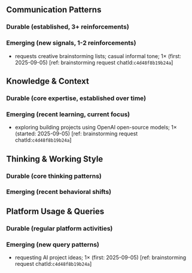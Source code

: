 ## Communication Patterns
### Durable (established, 3+ reinforcements)

### Emerging (new signals, 1-2 reinforcements)
- requests creative brainstorming lists; casual informal tone; 1× (first: 2025-09-05) [ref: brainstorming request chatId:`c4d48f8b19b24a`]

## Knowledge & Context
### Durable (core expertise, established over time)

### Emerging (recent learning, current focus)
- exploring building projects using OpenAI open-source models; 1× (started: 2025-09-05) [ref: brainstorming request chatId:`c4d48f8b19b24a`]

## Thinking & Working Style
### Durable (core thinking patterns)

### Emerging (recent behavioral shifts)

## Platform Usage & Queries
### Durable (regular platform activities)

### Emerging (new query patterns)
- requesting AI project ideas; 1× (first: 2025-09-05) [ref: brainstorming request chatId:`c4d48f8b19b24a`]